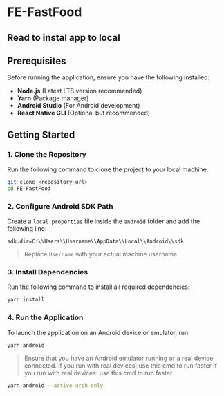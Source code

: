 
# FE-FastFood
## Read to instal app to local
## Prerequisites
Before running the application, ensure you have the following installed:

- **Node.js** (Latest LTS version recommended)
- **Yarn** (Package manager)
- **Android Studio** (For Android development)
- **React Native CLI** (Optional but recommended)

## Getting Started

### 1. Clone the Repository
Run the following command to clone the project to your local machine:
```bash
git clone <repository-url>
cd FE-FastFood
```

### 2. Configure Android SDK Path

Create a `local.properties` file inside the `android` folder and add the following line:
```properties
sdk.dir=C:\\Users\\Username\\AppData\\Local\\Android\\sdk
```
> Replace `Username` with your actual machine username.

### 3. Install Dependencies
Run the following command to install all required dependencies:
```bash
yarn install
```

### 4. Run the Application
To launch the application on an Android device or emulator, run:
```bash
yarn android
```
> Ensure that you have an Android emulator running or a real device connected.
if you run with real devices: use this cmd to run faster
> if you run with real devices: use this cmd to run faster
```bash
yarn android --active-arch-only
```



